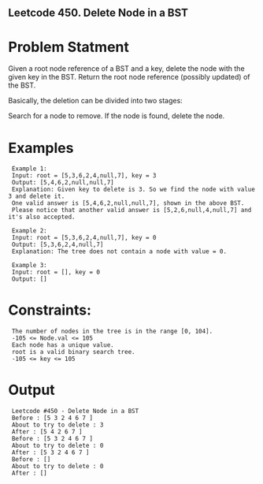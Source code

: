 ## Leetcode 450. Delete Node in a BST
# Problem Statment
Given a root node reference of a BST and a key, delete the node with the given key in the BST. Return the root node reference (possibly updated) of the BST.

Basically, the deletion can be divided into two stages:

Search for a node to remove.
If the node is found, delete the node.
 
# Examples

     Example 1:
     Input: root = [5,3,6,2,4,null,7], key = 3
     Output: [5,4,6,2,null,null,7]
     Explanation: Given key to delete is 3. So we find the node with value 3 and delete it.
     One valid answer is [5,4,6,2,null,null,7], shown in the above BST.
     Please notice that another valid answer is [5,2,6,null,4,null,7] and it's also accepted.
     
     Example 2:
     Input: root = [5,3,6,2,4,null,7], key = 0
     Output: [5,3,6,2,4,null,7]
     Explanation: The tree does not contain a node with value = 0.
     
     Example 3:
     Input: root = [], key = 0
     Output: []
 

# Constraints:

     The number of nodes in the tree is in the range [0, 104].
     -105 <= Node.val <= 105
     Each node has a unique value.
     root is a valid binary search tree.
     -105 <= key <= 105


# Output

     Leetcode #450 - Delete Node in a BST
     Before : [5 3 2 4 6 7 ]
     About to try to delete : 3
     After : [5 4 2 6 7 ]
     Before : [5 3 2 4 6 7 ]
     About to try to delete : 0
     After : [5 3 2 4 6 7 ]
     Before : []
     About to try to delete : 0
     After : []
